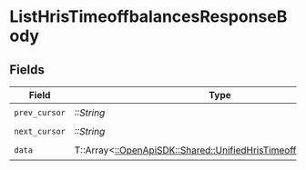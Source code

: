 # ListHrisTimeoffbalancesResponseBody


## Fields

| Field                                                                                                                     | Type                                                                                                                      | Required                                                                                                                  | Description                                                                                                               |
| ------------------------------------------------------------------------------------------------------------------------- | ------------------------------------------------------------------------------------------------------------------------- | ------------------------------------------------------------------------------------------------------------------------- | ------------------------------------------------------------------------------------------------------------------------- |
| `prev_cursor`                                                                                                             | *::String*                                                                                                                | :heavy_check_mark:                                                                                                        | N/A                                                                                                                       |
| `next_cursor`                                                                                                             | *::String*                                                                                                                | :heavy_check_mark:                                                                                                        | N/A                                                                                                                       |
| `data`                                                                                                                    | T::Array<[::OpenApiSDK::Shared::UnifiedHrisTimeoffbalanceOutput](../../models/shared/unifiedhristimeoffbalanceoutput.md)> | :heavy_check_mark:                                                                                                        | N/A                                                                                                                       |